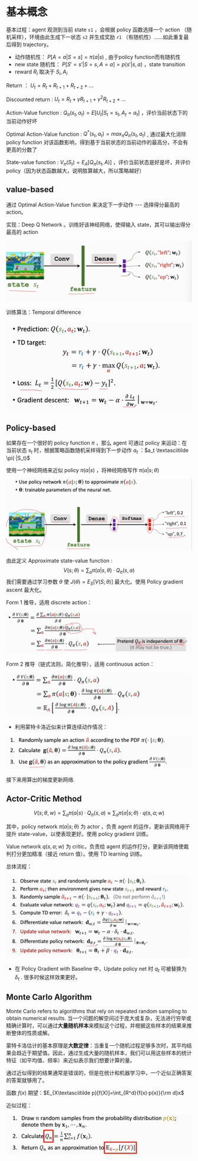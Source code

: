 # 基本概念

基本过程：agent 观测到当前 state `s1` ，会根据 policy 函数选择一个 action （随机采样），环境由此生成下一状态 `s2` 并生成奖励 `r1` （有随机性）……如此重复最后得到 trajectory。

- 动作随机性： $P[A=a|S=s]=\pi(a|s)$ , 由于policy function而有随机性
- new state 随机性： $P[S'=s'|S=s,A=a]=p(s'|s,a)$ ，state transition
- reward $R_i$ 取决于 $S_i,A_i$

Return ： $U_t = R_t + R_{t+1}+R_{t+2}+...$

Discounted return : $U_t = R_t + \gamma R_{t+1}+{\gamma}^2R_{t+2}+...$

Action-Value function : $Q_{\pi}(s_t,a_t)=E[U_t|S_t=s_t,A_t=a_t]$ ，评价当前状态下的当前动作好坏

Optimal Action-Value function : $Q^*(s_t,a_t) = max_\pi Q_\pi (s_t,a_t)$ , 通过最大化消除 policy function 对该函数影响，得到基于当前状态的当前动作的最高分，不会有更高的分数了

State-value function : $V_\pi (S_t)=E_A[Q_\pi(s_t,A)]$ ，评价当前状态是好是坏，并评价policy（因为状态函数越大，说明胜算越大，所以策略越好）



## value-based 

通过 Optimal Action-Value function 来决定下一步动作 --- 选择得分最高的 action。

实现：Deep Q Network 。训练好该神经网络，使得输入 state，其可以输出得分最高的 action

![image-20250522132313321](./basic_1.assets/image-20250522132313321.png)

训练算法：Temporal difference

![image-20250522132904726](./basic_1.assets/image-20250522132904726.png)

## Policy-based

如果存在一个很好的 policy function $\pi$ ，那么 agent 可通过 policy 来运动：在当前状态 $s_t$ 时，根据策略函数随机采样得到下一步动作 $a_t$ ：$a_t \textasciitilde \pi(·|S_t)$ 

使用一个神经网络来近似 policy $\pi(a|s)$ ，将神经网络写作  $\pi(a|s;\theta)$ 

![image-20250522205941056](./basic_1.assets/image-20250522205941056.png)

 由此定义 Approximate state-value function : 
$$
V(s;\theta)=\sum_a\pi(a|s,\theta)·Q_\pi(s,a)
$$
我们需要通过学习参数 $\theta$ 使 $J(\theta)=E_S[V(S;\theta)]$ 最大化。使用 Policy gradient ascent 最大化。

Form 1 推导，适用 discrete action：

![image-20250522212327332](./basic_1.assets/image-20250522212327332.png)

Form 2 推导（链式法则，简化推导），适用 continuous action：

![image-20250522212538689](./basic_1.assets/image-20250522212538689.png)

- 利用蒙特卡洛近似来计算连续动作情况：

![image-20250522213318790](./basic_1.assets/image-20250522213318790.png)

接下来用算出的梯度更新网络.



## Actor-Critic Method


$$
V(s;\theta,w)=\sum_a\pi(a|s)·Q_\pi(s,a) \approx \sum_a\pi(a|s;\theta)·q(s,a;w)
$$


其中，policy network $\pi(a|s;\theta)$ 为 actor ，负责 agent 的运作，更新该网络用于提升 state-value，以使表现更好。使用 policy gradient 训练。

Value network $q(s,a;w)$ 为 critic，负责给 agent 的运作打分，更新该网络使裁判打分更加精准（接近 return 值）。使用 TD learning 训练。

总体流程：

![image-20250522231400416](./basic_1.assets/image-20250522231400416.png)

- 在 Policy Gradient with Baseline 中，Update policy net 时 $q_t$ 可被替换为 $\delta_t$ . 很多时候这样效果更好。



## Monte Carlo Algorithm

Monte Carlo refers to algorithms that rely on repeated random sampling to obtain numerical results. 当一个问题的解空间过于庞大或复杂，无法进行穷举或精确计算时，可以通过**大量随机样本**来模拟这个过程，并根据这些样本的结果来推断整体的性质或解。

蒙特卡洛估计的基本原理是**大数定律**：当重复一个随机过程足够多次时，其平均结果会趋近于期望值。因此，通过生成大量的随机样本，我们可以用这些样本的统计特征（如平均值、频率）来近似表示我们想要计算的量。

通过近似得到的结果通常是错误的，但是在统计和机器学习中，一个近似正确答案的答案就够用了。

函数 $f(x)$ 期望：$E_{X\textasciitilde p}[f(X)]=\int_{R^d}{f(x)·p(x)}{\rm d}x$

近似过程：

![image-20250522234632150](./basic_1.assets/image-20250522234632150.png)











